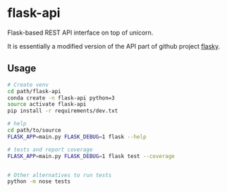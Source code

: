 # flask-api

Flask-based REST API interface on top of unicorn.

It is essentially a modified version of the API part of github project [flasky].

## Usage

```bash
# Create venv
cd path/flask-api
conda create -n flask-api python=3
source activate flask-api
pip install -r requirements/dev.txt

# help
cd path/to/source
FLASK_APP=main.py FLASK_DEBUG=1 flask --help

# tests and report coverage
FLASK_APP=main.py FLASK_DEBUG=1 flask test --coverage


# Other alternatives to run tests
python -m nose tests

```

[flasky]:https://github.com/miguelgrinberg/flasky
